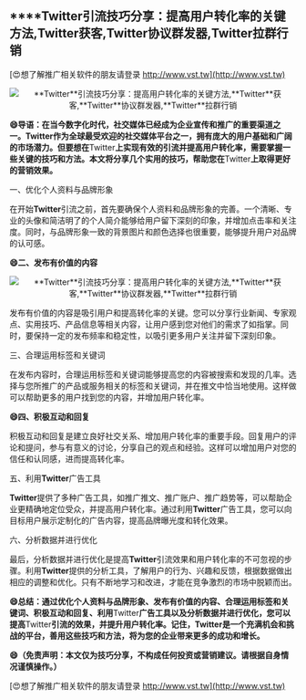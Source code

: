 ## ****Twitter**引流技巧分享：提高用户转化率的关键方法,**Twitter**获客,**Twitter**协议群发器,**Twitter**拉群行销**

[😍想了解推广相关软件的朋友请登录 http://www.vst.tw](http://www.vst.tw)

 <center><img src="https://vst.tw/MP4/tuiguang/png/6.png" alt="**Twitter**引流技巧分享：提高用户转化率的关键方法,**Twitter**获客,**Twitter**协议群发器,**Twitter**拉群行销"></center>

**😄导语：在当今数字化时代，社交媒体已经成为企业宣传和推广的重要渠道之一。**Twitter**作为全球最受欢迎的社交媒体平台之一，拥有庞大的用户基础和广阔的市场潜力。但要想在**Twitter**上实现有效的引流并提高用户转化率，需要掌握一些关键的技巧和方法。本文将分享几个实用的技巧，帮助您在**Twitter**上取得更好的营销效果。**

一、优化个人资料与品牌形象

在开始**Twitter**引流之前，首先要确保个人资料和品牌形象的完善。一个清晰、专业的头像和简洁明了的个人简介能够给用户留下深刻的印象，并增加点击率和关注度。同时，与品牌形象一致的背景图片和颜色选择也很重要，能够提升用户对品牌的认可感。

**😄二、发布有价值的内容**

 <center><img src="https://vst.tw/MP4/tuiguang/png/4.png" alt="**Twitter**引流技巧分享：提高用户转化率的关键方法,**Twitter**获客,**Twitter**协议群发器,**Twitter**拉群行销"></center>

发布有价值的内容是吸引用户和提高转化率的关键。您可以分享行业新闻、专家观点、实用技巧、产品信息等相关内容，让用户感到您对他们的需求了如指掌。同时，要保持一定的发布频率和稳定性，以吸引更多用户关注并留下深刻印象。

三、合理运用标签和关键词

在发布内容时，合理运用标签和关键词能够提高您的内容被搜索和发现的几率。选择与您所推广的产品或服务相关的标签和关键词，并在推文中恰当地使用。这样做可以帮助更多的用户找到您的内容，并增加用户转化率。

**😄四、积极互动和回复**

积极互动和回复是建立良好社交关系、增加用户转化率的重要手段。回复用户的评论和提问，参与有意义的讨论，分享自己的观点和经验。这样可以增加用户对您的信任和认同感，进而提高转化率。

五、利用**Twitter**广告工具

**Twitter**提供了多种广告工具，如推广推文、推广账户、推广趋势等，可以帮助企业更精确地定位受众，并提高用户转化率。通过利用**Twitter**广告工具，您可以向目标用户展示定制化的广告内容，提高品牌曝光度和转化效果。

六、分析数据并进行优化

最后，分析数据并进行优化是提高**Twitter**引流效果和用户转化率的不可忽视的步骤。利用**Twitter**提供的分析工具，了解用户的行为、兴趣和反馈，根据数据做出相应的调整和优化。只有不断地学习和改进，才能在竞争激烈的市场中脱颖而出。

**😄总结：通过优化个人资料与品牌形象、发布有价值的内容、合理运用标签和关键词、积极互动和回复、利用**Twitter**广告工具以及分析数据并进行优化，您可以提高**Twitter**引流的效果，并提升用户转化率。记住，**Twitter**是一个充满机会和挑战的平台，善用这些技巧和方法，将为您的企业带来更多的成功和增长。**

**😄（免责声明：本文仅为技巧分享，不构成任何投资或营销建议。请根据自身情况谨慎操作。）**

[😍想了解推广相关软件的朋友请登录 http://www.vst.tw](http://www.vst.tw)



